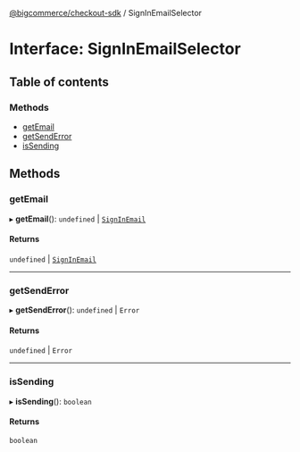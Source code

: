 [@bigcommerce/checkout-sdk](../README.md) / SignInEmailSelector

# Interface: SignInEmailSelector

## Table of contents

### Methods

- [getEmail](SignInEmailSelector.md#getemail)
- [getSendError](SignInEmailSelector.md#getsenderror)
- [isSending](SignInEmailSelector.md#issending)

## Methods

### getEmail

▸ **getEmail**(): `undefined` \| [`SignInEmail`](SignInEmail.md)

#### Returns

`undefined` \| [`SignInEmail`](SignInEmail.md)

___

### getSendError

▸ **getSendError**(): `undefined` \| `Error`

#### Returns

`undefined` \| `Error`

___

### isSending

▸ **isSending**(): `boolean`

#### Returns

`boolean`

